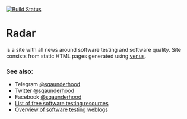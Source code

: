 [![Build Status](https://travis-ci.org/ligurio/radar.svg?branch=master)](https://travis-ci.org/ligurio/radar)

# Radar

is a site with all news around software testing and software quality. Site consists from static HTML pages generated using
[venus](http://www.intertwingly.net/code/venus/).

### See also:

- Telegram [@sqaunderhood](https://t.me/sqaunderhood)
- Twitter [@sqaunderhood](https://twitter.com/sqaunderhood)
- Facebook [@sqaunderhood](https://www.facebook.com/sqaunderhood/)
- [List of free software testing resources](https://github.com/ligurio/awesome-software-quality)
- [Overview of software testing weblogs](http://www.testingreferences.com/testingblogs.php)

